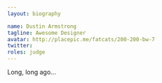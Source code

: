 ```yaml
---
layout: biography

name: Dustin Armstrong 
tagline: Awesome Designer 
avatar: http://placepic.me/fatcats/200-200-bw-7 
twitter: 
roles: judge 
---
```

Long, long ago...
